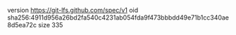 version https://git-lfs.github.com/spec/v1
oid sha256:4911d956a26bd2fa540c4231ab054fda9f473bbbdd49e71b1cc340ae8d5ea72c
size 335

